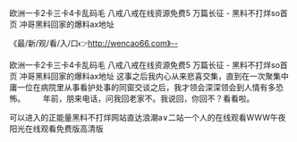 欧洲一卡2卡三卡4卡乱码毛
八戒八戒在线资源免费5
万篇长征 - 黑料不打烊so首页
冲哥黑料回家的爆料ax地址


《最/新/观/看/入/口👉http://wencao66.com》--

欧洲一卡2卡三卡4卡乱码毛
八戒八戒在线资源免费5
万篇长征 - 黑料不打烊so首页
冲哥黑料回家的爆料ax地址
这事之后我内心从来悲喜交集，直到在一次聚集中庸一位在病院里从事看护处事的同窗交谈之后，我才领会深深领会到人情有多恐怖。
　　年前，朋来电话，问我回老家不。我说回，你回不？看看啦。





可以进入的正能量黑料不打烊网站直达浪潮a∨二站一个人的在线观看WWW午夜阳光在线观看免费版高清版

